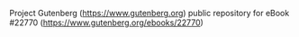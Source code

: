 Project Gutenberg (https://www.gutenberg.org) public repository for eBook #22770 (https://www.gutenberg.org/ebooks/22770)
